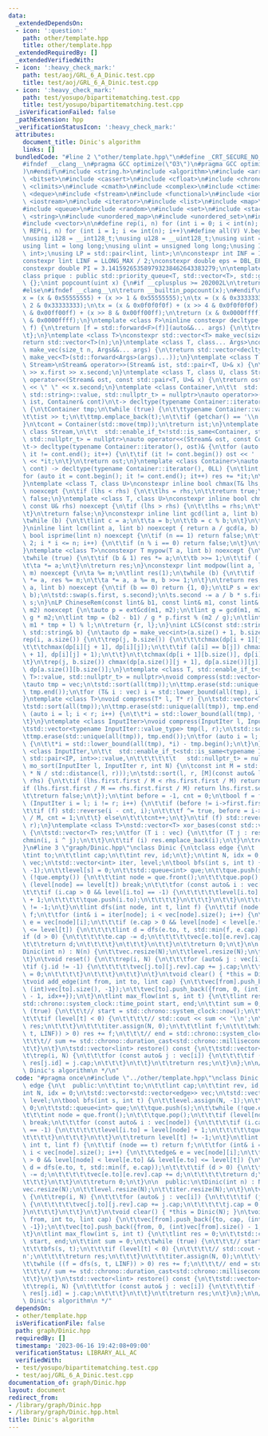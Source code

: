 ```yaml
---
data:
  _extendedDependsOn:
  - icon: ':question:'
    path: other/template.hpp
    title: other/template.hpp
  _extendedRequiredBy: []
  _extendedVerifiedWith:
  - icon: ':heavy_check_mark:'
    path: test/aoj/GRL_6_A_Dinic.test.cpp
    title: test/aoj/GRL_6_A_Dinic.test.cpp
  - icon: ':heavy_check_mark:'
    path: test/yosupo/bipartitematching.test.cpp
    title: test/yosupo/bipartitematching.test.cpp
  _isVerificationFailed: false
  _pathExtension: hpp
  _verificationStatusIcon: ':heavy_check_mark:'
  attributes:
    document_title: Dinic's algorithm
    links: []
  bundledCode: "#line 2 \"other/template.hpp\"\n#define _CRT_SECURE_NO_WARNINGS\n\
    #ifndef __clang__\n#pragma GCC optimize(\"O3\")\n#pragma GCC optimize(\"unroll-loops\"\
    )\n#endif\n#include <string.h>\n#include <algorithm>\n#include <array>\n#include\
    \ <bitset>\n#include <cassert>\n#include <cfloat>\n#include <chrono>\n#include\
    \ <climits>\n#include <cmath>\n#include <complex>\n#include <ctime>\n#include\
    \ <deque>\n#include <fstream>\n#include <functional>\n#include <iomanip>\n#include\
    \ <iostream>\n#include <iterator>\n#include <list>\n#include <map>\n#include <memory>\n\
    #include <queue>\n#include <random>\n#include <set>\n#include <stack>\n#include\
    \ <string>\n#include <unordered_map>\n#include <unordered_set>\n#include <utility>\n\
    #include <vector>\n\n#define rep(i, n) for (int i = 0; i < int(n); i++)\n#define\
    \ REP(i, n) for (int i = 1; i <= int(n); i++)\n#define all(V) V.begin(), V.end()\n\
    \nusing i128 = __int128_t;\nusing u128 = __uint128_t;\nusing uint = unsigned int;\n\
    using lint = long long;\nusing ulint = unsigned long long;\nusing IP = std::pair<int,\
    \ int>;\nusing LP = std::pair<lint, lint>;\n\nconstexpr int INF = INT_MAX / 2;\n\
    constexpr lint LINF = LLONG_MAX / 2;\nconstexpr double eps = DBL_EPSILON * 10;\n\
    constexpr double PI = 3.141592653589793238462643383279;\n\ntemplate <class T>\n\
    class prique : public std::priority_queue<T, std::vector<T>, std::greater<T>>\
    \ {};\nint popcount(uint x) {\n#if __cplusplus >= 202002L\n\treturn std::popcount(x);\n\
    #else\n#ifndef __clang__\n\treturn __builtin_popcount(x);\n#endif\n#endif\n\t\
    x = (x & 0x55555555) + (x >> 1 & 0x55555555);\n\tx = (x & 0x33333333) + (x >>\
    \ 2 & 0x33333333);\n\tx = (x & 0x0f0f0f0f) + (x >> 4 & 0x0f0f0f0f);\n\tx = (x\
    \ & 0x00ff00ff) + (x >> 8 & 0x00ff00ff);\n\treturn (x & 0x0000ffff) + (x >> 16\
    \ & 0x0000ffff);\n}\ntemplate <class F>\ninline constexpr decltype(auto) lambda_fix(F&&\
    \ f) {\n\treturn [f = std::forward<F>(f)](auto&&... args) {\n\t\treturn f(f, std::forward<decltype(args)>(args)...);\n\
    \t};\n}\ntemplate <class T>\nconstexpr std::vector<T> make_vec(size_t n) {\n\t\
    return std::vector<T>(n);\n}\ntemplate <class T, class... Args>\nconstexpr auto\
    \ make_vec(size_t n, Args&&... args) {\n\treturn std::vector<decltype(make_vec<T>(args...))>(n,\
    \ make_vec<T>(std::forward<Args>(args)...));\n}\ntemplate <class T, class U, class\
    \ Stream>\nStream& operator>>(Stream& ist, std::pair<T, U>& x) {\n\treturn ist\
    \ >> x.first >> x.second;\n}\ntemplate <class T, class U, class Stream>\nStream&\
    \ operator<<(Stream& ost, const std::pair<T, U>& x) {\n\treturn ost << x.first\
    \ << \" \" << x.second;\n}\ntemplate <class Container,\n\t\t  std::enable_if_t<!std::is_same<Container,\
    \ std::string>::value, std::nullptr_t> = nullptr>\nauto operator>>(std::istream&\
    \ ist, Container& cont)\n\t-> decltype(typename Container::iterator(), std::cin)&\
    \ {\n\tContainer tmp;\n\twhile (true) {\n\t\ttypename Container::value_type t;\n\
    \t\tist >> t;\n\t\ttmp.emplace_back(t);\n\t\tif (getchar() == '\\n') break;\n\t\
    }\n\tcont = Container(std::move(tmp));\n\treturn ist;\n}\ntemplate <class Container,\
    \ class Stream,\n\t\t  std::enable_if_t<!std::is_same<Container, std::string>::value,\
    \ std::nullptr_t> = nullptr>\nauto operator<<(Stream& ost, const Container& cont)\n\
    \t-> decltype(typename Container::iterator(), ost)& {\n\tfor (auto it = cont.begin();\
    \ it != cont.end(); it++) {\n\t\tif (it != cont.begin()) ost << ' ';\n\t\tost\
    \ << *it;\n\t}\n\treturn ost;\n}\ntemplate <class Container>\nauto sum(const Container&\
    \ cont) -> decltype(typename Container::iterator(), 0LL) {\n\tlint res = 0;\n\t\
    for (auto it = cont.begin(); it != cont.end(); it++) res += *it;\n\treturn res;\n\
    }\ntemplate <class T, class U>\nconstexpr inline bool chmax(T& lhs, const U& rhs)\
    \ noexcept {\n\tif (lhs < rhs) {\n\t\tlhs = rhs;\n\t\treturn true;\n\t}\n\treturn\
    \ false;\n}\ntemplate <class T, class U>\nconstexpr inline bool chmin(T& lhs,\
    \ const U& rhs) noexcept {\n\tif (lhs > rhs) {\n\t\tlhs = rhs;\n\t\treturn true;\n\
    \t}\n\treturn false;\n}\nconstexpr inline lint gcd(lint a, lint b) noexcept {\n\
    \twhile (b) {\n\t\tlint c = a;\n\t\ta = b;\n\t\tb = c % b;\n\t}\n\treturn a;\n\
    }\ninline lint lcm(lint a, lint b) noexcept { return a / gcd(a, b) * b; }\nconstexpr\
    \ bool isprime(lint n) noexcept {\n\tif (n == 1) return false;\n\tfor (int i =\
    \ 2; i * i <= n; i++) {\n\t\tif (n % i == 0) return false;\n\t}\n\treturn true;\n\
    }\ntemplate <class T>\nconstexpr T mypow(T a, lint b) noexcept {\n\tT res(1);\n\
    \twhile (true) {\n\t\tif (b & 1) res *= a;\n\t\tb >>= 1;\n\t\tif (!b) break;\n\
    \t\ta *= a;\n\t}\n\treturn res;\n}\nconstexpr lint modpow(lint a, lint b, lint\
    \ m) noexcept {\n\ta %= m;\n\tlint res(1);\n\twhile (b) {\n\t\tif (b & 1) res\
    \ *= a, res %= m;\n\t\ta *= a, a %= m, b >>= 1;\n\t}\n\treturn res;\n}\nLP extGcd(lint\
    \ a, lint b) noexcept {\n\tif (b == 0) return {1, 0};\n\tLP s = extGcd(b, a %\
    \ b);\n\tstd::swap(s.first, s.second);\n\ts.second -= a / b * s.first;\n\treturn\
    \ s;\n}\nLP ChineseRem(const lint& b1, const lint& m1, const lint& b2, const lint&\
    \ m2) noexcept {\n\tauto p = extGcd(m1, m2);\n\tlint g = gcd(m1, m2), l = m1 /\
    \ g * m2;\n\tlint tmp = (b2 - b1) / g * p.first % (m2 / g);\n\tlint r = (b1 +\
    \ m1 * tmp + l) % l;\n\treturn {r, l};\n}\nint LCS(const std::string& a, const\
    \ std::string& b) {\n\tauto dp = make_vec<int>(a.size() + 1, b.size() + 1);\n\t\
    rep(i, a.size()) {\n\t\trep(j, b.size()) {\n\t\t\tchmax(dp[i + 1][j], dp[i][j]);\n\
    \t\t\tchmax(dp[i][j + 1], dp[i][j]);\n\t\t\tif (a[i] == b[j]) chmax(dp[i + 1][j\
    \ + 1], dp[i][j] + 1);\n\t\t}\n\t\tchmax(dp[i + 1][b.size()], dp[i][b.size()]);\n\
    \t}\n\trep(j, b.size()) chmax(dp[a.size()][j + 1], dp[a.size()][j]);\n\treturn\
    \ dp[a.size()][b.size()];\n}\ntemplate <class T, std::enable_if_t<std::is_convertible<int,\
    \ T>::value, std::nullptr_t> = nullptr>\nvoid compress(std::vector<T>& vec) {\n\
    \tauto tmp = vec;\n\tstd::sort(all(tmp));\n\ttmp.erase(std::unique(all(tmp)),\
    \ tmp.end());\n\tfor (T& i : vec) i = std::lower_bound(all(tmp), i) - tmp.begin();\n\
    }\ntemplate <class T>\nvoid compress(T* l, T* r) {\n\tstd::vector<T> tmp(l, r);\n\
    \tstd::sort(all(tmp));\n\ttmp.erase(std::unique(all(tmp)), tmp.end());\n\tfor\
    \ (auto i = l; i < r; i++) {\n\t\t*i = std::lower_bound(all(tmp), *i) - tmp.begin();\n\
    \t}\n}\ntemplate <class InputIter>\nvoid compress(InputIter l, InputIter r) {\n\
    \tstd::vector<typename InputIter::value_type> tmp(l, r);\n\tstd::sort(all(tmp));\n\
    \ttmp.erase(std::unique(all(tmp)), tmp.end());\n\tfor (auto i = l; i < r; i++)\
    \ {\n\t\t*i = std::lower_bound(all(tmp), *i) - tmp.begin();\n\t}\n}\ntemplate\
    \ <class InputIter,\n\t\t  std::enable_if_t<std::is_same<typename InputIter::value_type,\
    \ std::pair<IP, int>>::value,\n\t\t\t\t\t\t   std::nullptr_t> = nullptr>\nvoid\
    \ mo_sort(InputIter l, InputIter r, int N) {\n\tconst int M = std::max(1.0, std::sqrt(lint(N)\
    \ * N / std::distance(l, r)));\n\tstd::sort(l, r, [M](const auto& lhs, const auto&\
    \ rhs) {\n\t\tif (lhs.first.first / M < rhs.first.first / M) return true;\n\t\t\
    if (lhs.first.first / M == rhs.first.first / M) return lhs.first.second < rhs.first.second;\n\
    \t\treturn false;\n\t});\n\tint before = -1, cnt = 0;\n\tbool f = false;\n\tfor\
    \ (InputIter i = l; i != r; i++) {\n\t\tif (before != i->first.first / M) {\n\t\
    \t\tif (f) std::reverse(i - cnt, i);\n\t\t\tf ^= true, before = i->first.first\
    \ / M, cnt = 1;\n\t\t} else\n\t\t\tcnt++;\n\t}\n\tif (f) std::reverse(r - cnt,\
    \ r);\n}\ntemplate <class T>\nstd::vector<T> xor_bases(const std::vector<T>& vec)\
    \ {\n\tstd::vector<T> res;\n\tfor (T i : vec) {\n\t\tfor (T j : res) {\n\t\t\t\
    chmin(i, i ^ j);\n\t\t}\n\t\tif (i) res.emplace_back(i);\n\t}\n\treturn res;\n\
    }\n#line 3 \"graph/Dinic.hpp\"\nclass Dinic {\n\tclass edge {\n\t  public:\n\t\
    \tint to;\n\t\tlint cap;\n\t\tint rev, id;\n\t};\n\tint N, idx = 0;\n\tstd::vector<std::vector<edge>>\
    \ vec;\n\tstd::vector<int> iter, level;\n\tbool bfs(int s, int t) {\n\t\tlevel.assign(N,\
    \ -1);\n\t\tlevel[s] = 0;\n\t\tstd::queue<int> que;\n\t\tque.push(s);\n\t\twhile\
    \ (!que.empty()) {\n\t\t\tint node = que.front();\n\t\t\tque.pop();\n\t\t\tif\
    \ (level[node] == level[t]) break;\n\t\t\tfor (const auto& i : vec[node]) {\n\t\
    \t\t\tif (i.cap > 0 && level[i.to] == -1) {\n\t\t\t\t\tlevel[i.to] = level[node]\
    \ + 1;\n\t\t\t\t\tque.push(i.to);\n\t\t\t\t}\n\t\t\t}\n\t\t}\n\t\treturn level[t]\
    \ != -1;\n\t}\n\tlint dfs(int node, int t, lint f) {\n\t\tif (node == t) return\
    \ f;\n\t\tfor (int& i = iter[node]; i < vec[node].size(); i++) {\n\t\t\tedge&\
    \ e = vec[node][i];\n\t\t\tif (e.cap > 0 && level[node] < level[e.to] && level[e.to]\
    \ <= level[t]) {\n\t\t\t\tlint d = dfs(e.to, t, std::min(f, e.cap));\n\t\t\t\t\
    if (d > 0) {\n\t\t\t\t\te.cap -= d;\n\t\t\t\t\tvec[e.to][e.rev].cap += d;\n\t\t\
    \t\t\treturn d;\n\t\t\t\t}\n\t\t\t}\n\t\t}\n\t\treturn 0;\n\t}\n\n  public:\n\t\
    Dinic(int n) : N(n) {\n\t\tvec.resize(N);\n\t\tlevel.resize(N);\n\t\titer.resize(N);\n\
    \t}\n\tvoid reset() {\n\t\trep(i, N) {\n\t\t\tfor (auto& j : vec[i]) {\n\t\t\t\
    \tif (j.id != -1) {\n\t\t\t\t\tvec[j.to][j.rev].cap += j.cap;\n\t\t\t\t\tj.cap\
    \ = 0;\n\t\t\t\t}\n\t\t\t}\n\t\t}\n\t}\n\tvoid clear() { *this = Dinic(N); }\n\
    \tvoid add_edge(int from, int to, lint cap) {\n\t\tvec[from].push_back({to, cap,\
    \ (int)vec[to].size(), -1});\n\t\tvec[to].push_back({from, 0, (int)vec[from].size()\
    \ - 1, idx++});\n\t}\n\tlint max_flow(int s, int t) {\n\t\tlint res = 0;\n\t\t\
    std::chrono::system_clock::time_point start, end;\n\t\tint sum = 0;\n\t\twhile\
    \ (true) {\n\t\t\t// start = std::chrono::system_clock::now();\n\t\t\tbfs(s, t);\n\
    \t\t\tif (level[t] < 0) {\n\t\t\t\t// std::cout << sum << '\\n';\n\t\t\t\treturn\
    \ res;\n\t\t\t}\n\t\t\titer.assign(N, 0);\n\t\t\tlint f;\n\t\t\twhile ((f = dfs(s,\
    \ t, LINF)) > 0) res += f;\n\t\t\t// end = std::chrono::system_clock::now();\n\
    \t\t\t// sum += std::chrono::duration_cast<std::chrono::milliseconds>(end - start).count();\n\
    \t\t}\n\t}\n\tstd::vector<lint> restore() const {\n\t\tstd::vector<lint> res(idx);\n\
    \t\trep(i, N) {\n\t\t\tfor (const auto& j : vec[i]) {\n\t\t\t\tif (j.id != -1)\
    \ res[j.id] = j.cap;\n\t\t\t}\n\t\t}\n\t\treturn res;\n\t}\n};\n\n/**\n * @title\
    \ Dinic's algorithm\n */\n"
  code: "#pragma once\n#include \"../other/template.hpp\"\nclass Dinic {\n\tclass\
    \ edge {\n\t  public:\n\t\tint to;\n\t\tlint cap;\n\t\tint rev, id;\n\t};\n\t\
    int N, idx = 0;\n\tstd::vector<std::vector<edge>> vec;\n\tstd::vector<int> iter,\
    \ level;\n\tbool bfs(int s, int t) {\n\t\tlevel.assign(N, -1);\n\t\tlevel[s] =\
    \ 0;\n\t\tstd::queue<int> que;\n\t\tque.push(s);\n\t\twhile (!que.empty()) {\n\
    \t\t\tint node = que.front();\n\t\t\tque.pop();\n\t\t\tif (level[node] == level[t])\
    \ break;\n\t\t\tfor (const auto& i : vec[node]) {\n\t\t\t\tif (i.cap > 0 && level[i.to]\
    \ == -1) {\n\t\t\t\t\tlevel[i.to] = level[node] + 1;\n\t\t\t\t\tque.push(i.to);\n\
    \t\t\t\t}\n\t\t\t}\n\t\t}\n\t\treturn level[t] != -1;\n\t}\n\tlint dfs(int node,\
    \ int t, lint f) {\n\t\tif (node == t) return f;\n\t\tfor (int& i = iter[node];\
    \ i < vec[node].size(); i++) {\n\t\t\tedge& e = vec[node][i];\n\t\t\tif (e.cap\
    \ > 0 && level[node] < level[e.to] && level[e.to] <= level[t]) {\n\t\t\t\tlint\
    \ d = dfs(e.to, t, std::min(f, e.cap));\n\t\t\t\tif (d > 0) {\n\t\t\t\t\te.cap\
    \ -= d;\n\t\t\t\t\tvec[e.to][e.rev].cap += d;\n\t\t\t\t\treturn d;\n\t\t\t\t}\n\
    \t\t\t}\n\t\t}\n\t\treturn 0;\n\t}\n\n  public:\n\tDinic(int n) : N(n) {\n\t\t\
    vec.resize(N);\n\t\tlevel.resize(N);\n\t\titer.resize(N);\n\t}\n\tvoid reset()\
    \ {\n\t\trep(i, N) {\n\t\t\tfor (auto& j : vec[i]) {\n\t\t\t\tif (j.id != -1)\
    \ {\n\t\t\t\t\tvec[j.to][j.rev].cap += j.cap;\n\t\t\t\t\tj.cap = 0;\n\t\t\t\t\
    }\n\t\t\t}\n\t\t}\n\t}\n\tvoid clear() { *this = Dinic(N); }\n\tvoid add_edge(int\
    \ from, int to, lint cap) {\n\t\tvec[from].push_back({to, cap, (int)vec[to].size(),\
    \ -1});\n\t\tvec[to].push_back({from, 0, (int)vec[from].size() - 1, idx++});\n\
    \t}\n\tlint max_flow(int s, int t) {\n\t\tlint res = 0;\n\t\tstd::chrono::system_clock::time_point\
    \ start, end;\n\t\tint sum = 0;\n\t\twhile (true) {\n\t\t\t// start = std::chrono::system_clock::now();\n\
    \t\t\tbfs(s, t);\n\t\t\tif (level[t] < 0) {\n\t\t\t\t// std::cout << sum << '\\\
    n';\n\t\t\t\treturn res;\n\t\t\t}\n\t\t\titer.assign(N, 0);\n\t\t\tlint f;\n\t\
    \t\twhile ((f = dfs(s, t, LINF)) > 0) res += f;\n\t\t\t// end = std::chrono::system_clock::now();\n\
    \t\t\t// sum += std::chrono::duration_cast<std::chrono::milliseconds>(end - start).count();\n\
    \t\t}\n\t}\n\tstd::vector<lint> restore() const {\n\t\tstd::vector<lint> res(idx);\n\
    \t\trep(i, N) {\n\t\t\tfor (const auto& j : vec[i]) {\n\t\t\t\tif (j.id != -1)\
    \ res[j.id] = j.cap;\n\t\t\t}\n\t\t}\n\t\treturn res;\n\t}\n};\n\n/**\n * @title\
    \ Dinic's algorithm\n */"
  dependsOn:
  - other/template.hpp
  isVerificationFile: false
  path: graph/Dinic.hpp
  requiredBy: []
  timestamp: '2023-06-16 19:42:08+09:00'
  verificationStatus: LIBRARY_ALL_AC
  verifiedWith:
  - test/yosupo/bipartitematching.test.cpp
  - test/aoj/GRL_6_A_Dinic.test.cpp
documentation_of: graph/Dinic.hpp
layout: document
redirect_from:
- /library/graph/Dinic.hpp
- /library/graph/Dinic.hpp.html
title: Dinic's algorithm
---
```


